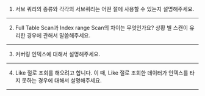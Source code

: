 1. 서브 쿼리의 종류와 각각의 서브쿼리는 어떤 절에 사용할 수 있는지 설명해주세요.

---
2. Full Table Scan과 Index range Scan의 차이는 무엇인가요? 상황 별 스캔이 유리한 경우에 관해서 말씀해주세요.

---
3. 커버링 인덱스에 대해서 설명해주세요.

---
4. Like 절로 조회를 해오려고 합니다. 이 때, Like 절로 조회한 데이터가 인덱스를 타지 못하는 경우에 대해서 설명해주세요.

---